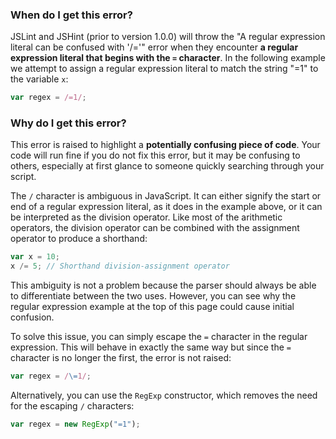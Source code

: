 <!---
{
    "titles": [
        "A regular expression literal can be confused with '/='"
    ],
    "tools": [
        "jslint",
        "jshint"
    ],
    "tags": [
        "regex"
    ],
    "contributors": [
        "jallardice"
    ],
    "slugs": [
        "a-regular-expression-literal-can-be-confused-with"
    ]
}
-->

### When do I get this error?

JSLint and JSHint (prior to version 1.0.0) will throw the "A regular expression literal can be confused with '/='" error
when they encounter **a regular expression literal that begins with the `=` character**. In the following example we
attempt to assign a regular expression literal to match the string "=1" to the variable `x`:

```javascript
var regex = /=1/;
```

### Why do I get this error?

This error is raised to highlight a **potentially confusing piece of code**. Your code will run fine if you do not fix
this error, but it may be confusing to others, especially at first glance to someone quickly searching through your
script.

The `/` character is ambiguous in JavaScript. It can either signify the start or end of a regular expression literal, as
it does in the example above, or it can be interpreted as the division operator. Like most of the arithmetic operators,
the division operator can be combined with the assignment operator to produce a shorthand:

```javascript
var x = 10;
x /= 5; // Shorthand division-assignment operator
```

This ambiguity is not a problem because the parser should always be able to differentiate between the two uses. However,
you can see why the regular expression example at the top of this page could cause initial confusion.

To solve this issue, you can simply escape the `=` character in the regular expression. This will behave in exactly the
same way but since the `=` character is no longer the first, the error is not raised:

```javascript
var regex = /\=1/;
```

Alternatively, you can use the `RegExp` constructor, which removes the need for the escaping `/` characters:

```javascript
var regex = new RegExp("=1");
```
